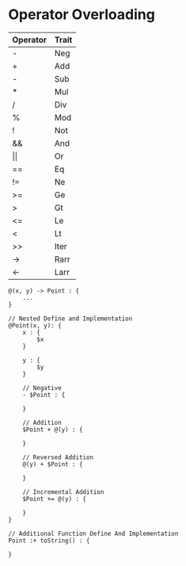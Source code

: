 # Operator Overloading

| Operator | Trait |
| -------- | ----- |
| -        | Neg   |
| +        | Add   |
| -        | Sub   |
| \*       | Mul   |
| /        | Div   |
| %        | Mod   |
| !        | Not   |
| &&       | And   |
| \|\|     | Or    |
| ==       | Eq    |
| !=       | Ne    |
| >=       | Ge    |
| >        | Gt    |
| <=       | Le    |
| <        | Lt    |
| >>       | Iter  |
| ->       | Rarr  |
| <-       | Larr  |

```
@(x, y) -> Point : {
    ...
}

// Nested Define and Implementation
@Point(x, y): {
    x : {
        $x 
    }
    
    y : {
        $y
    }

    // Negative
    - $Point : {
    
    }
    
    // Addition
    $Point + @(y) : {
    
    }
    
    // Reversed Addition
    @(y) + $Point : {
    
    }
    
    // Incremental Addition
    $Point += @(y) : {
    
    }
}

// Additional Function Define And Implementation
Point :+ toString() : {
    
} 
```
